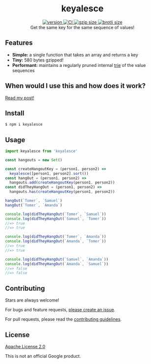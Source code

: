 <h1 align="center">
  keyalesce
</h1>

<div align="center">
  <a href="https://npmjs.org/package/keyalesce">
    <img src="https://badgen.now.sh/npm/v/keyalesce" alt="version" />
  </a>
  <a href="https://github.com/TomerAberbach/keyalesce/actions">
    <img src="https://github.com/TomerAberbach/keyalesce/workflows/CI/badge.svg" alt="CI" />
  </a>
  <a href="https://unpkg.com/keyalesce/dist/index.js">
    <img src="https://deno.bundlejs.com/?q=keyalesce&badge" alt="gzip size" />
  </a>
  <a href="https://unpkg.com/keyalesce/dist/index.js">
    <img src="https://deno.bundlejs.com/?q=keyalesce&config={%22compression%22:{%22type%22:%22brotli%22}}&badge" alt="brotli size" />
  </a>
</div>

<div align="center">
  Get the same key for the same sequence of values!
</div>

## Features

- **Simple:** a single function that takes an array and returns a key
- **Tiny:** 580 bytes gzipped!
- **Performant:** maintains a regularly pruned internal
  [trie](https://en.wikipedia.org/wiki/Trie) of the value sequences

## When would I use this and how does it work?

[Read my post!](https://tomeraberba.ch/the-making-of-keyalesce)

## Install

```sh
$ npm i keyalesce
```

## Usage

```js
import keyalesce from 'keyalesce'

const hangouts = new Set()

const createHangoutKey = (person1, person2) =>
  keyalesce([person1, person2].sort())
const hangOut = (person1, person2) =>
  hangouts.add(createHangoutKey(person1, person2))
const didTheyHangOut = (person1, person2) =>
  hangouts.has(createHangoutKey(person1, person2))

hangOut(`Tomer`, `Samuel`)
hangOut(`Tomer`, `Amanda`)

console.log(didTheyHangOut(`Tomer`, `Samuel`))
console.log(didTheyHangOut(`Samuel`, `Tomer`))
//=> true
//=> true

console.log(didTheyHangOut(`Tomer`, `Amanda`))
console.log(didTheyHangOut(`Amanda`, `Tomer`))
//=> true
//=> true

console.log(didTheyHangOut(`Samuel`, `Amanda`))
console.log(didTheyHangOut(`Amanda`, `Samuel`))
//=> false
//=> false
```

## Contributing

Stars are always welcome!

For bugs and feature requests,
[please create an issue](https://github.com/TomerAberbach/keyalesce/issues/new).

For pull requests, please read the
[contributing guidelines](https://github.com/TomerAberbach/keyalesce/blob/main/contributing.md).

## License

[Apache License 2.0](https://github.com/TomerAberbach/keyalesce/blob/main/license)

This is not an official Google product.
